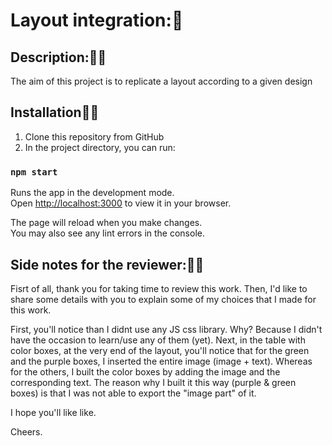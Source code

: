 # Layout integration::art:

## Description::woman_teacher:
The aim of this project is to replicate a layout according to a given design

## Installation:man_mechanic:
1. Clone this repository from GitHub
2. In the project directory, you can run:

### `npm start`

Runs the app in the development mode.\
Open [http://localhost:3000](http://localhost:3000) to view it in your browser.

The page will reload when you make changes.\
You may also see any lint errors in the console.


## Side notes for the reviewer::technologist:

Fisrt of all, thank you for taking time to review this work.
Then, I'd like to share some details with you to explain some of my choices that I made for this work.

First, you'll notice than I didnt use any JS css library. Why? Because I didn't have the occasion to learn/use any of them (yet).
Next, in the table with color boxes, at the very end of the layout, you'll notice that for the green and the purple boxes, I inserted the entire image (image + text).
Whereas for the others, I built the color boxes by adding the image and the corresponding text. The reason why I built it this way (purple & green boxes) is that I was not able to export the "image part" of it.


I hope you'll like like.

Cheers.





